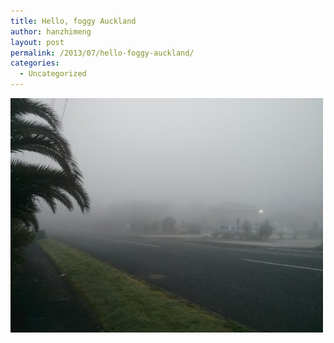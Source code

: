 ```yaml
---
title: Hello, foggy Auckland
author: hanzhimeng
layout: post
permalink: /2013/07/hello-foggy-auckland/
categories:
  - Uncategorized
---
```

[<img title="" class="alignnone size-full" alt="image" src="/images/uploads/2013/07/wpid-IMG_20130730_074721.jpg" />][1]

 [1]: /images/uploads/2013/07/wpid-IMG_20130730_074721.jpg
